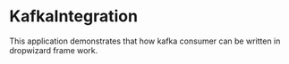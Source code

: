 # KafkaIntegration
This application demonstrates that how kafka consumer can be written in dropwizard frame work.
